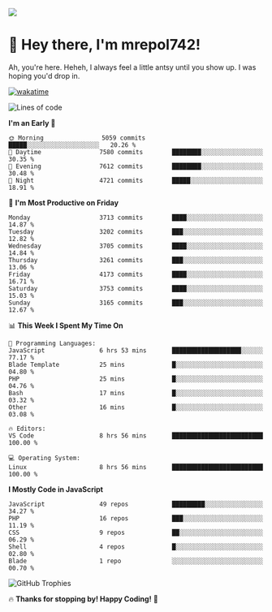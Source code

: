 ![](https://media.tenor.com/FUEC3dPyVhEAAAAM/welcome-back-minions.gif)

# 👋 Hey there, I'm mrepol742!
Ah, you're here. Heheh, 
I always feel a little antsy until you show up. I was hoping you'd drop in.

[![wakatime](https://wakatime.com/badge/user/8ad4afa2-1a56-40d1-a949-4663473915b6.svg)](https://wakatime.com/@mrepol742)

<!--START_SECTION:mrepol742-->
![Lines of code](https://img.shields.io/badge/From%20Hello%20World%20I%27ve%20Written-19.9%20million%20lines%20of%20code-blue)

**I'm an Early 🐤** 

```text
🌞 Morning                5059 commits        █████░░░░░░░░░░░░░░░░░░░░   20.26 % 
🌆 Daytime                7580 commits        ████████░░░░░░░░░░░░░░░░░   30.35 % 
🌃 Evening                7612 commits        ████████░░░░░░░░░░░░░░░░░   30.48 % 
🌙 Night                  4721 commits        █████░░░░░░░░░░░░░░░░░░░░   18.91 % 
```
📅 **I'm Most Productive on Friday** 

```text
Monday                   3713 commits        ████░░░░░░░░░░░░░░░░░░░░░   14.87 % 
Tuesday                  3202 commits        ███░░░░░░░░░░░░░░░░░░░░░░   12.82 % 
Wednesday                3705 commits        ████░░░░░░░░░░░░░░░░░░░░░   14.84 % 
Thursday                 3261 commits        ███░░░░░░░░░░░░░░░░░░░░░░   13.06 % 
Friday                   4173 commits        ████░░░░░░░░░░░░░░░░░░░░░   16.71 % 
Saturday                 3753 commits        ████░░░░░░░░░░░░░░░░░░░░░   15.03 % 
Sunday                   3165 commits        ███░░░░░░░░░░░░░░░░░░░░░░   12.67 % 
```


📊 **This Week I Spent My Time On** 

```text
💬 Programming Languages: 
JavaScript               6 hrs 53 mins       ███████████████████░░░░░░   77.17 % 
Blade Template           25 mins             █░░░░░░░░░░░░░░░░░░░░░░░░   04.80 % 
PHP                      25 mins             █░░░░░░░░░░░░░░░░░░░░░░░░   04.76 % 
Bash                     17 mins             █░░░░░░░░░░░░░░░░░░░░░░░░   03.32 % 
Other                    16 mins             █░░░░░░░░░░░░░░░░░░░░░░░░   03.08 % 

🔥 Editors: 
VS Code                  8 hrs 56 mins       █████████████████████████   100.00 % 

💻 Operating System: 
Linux                    8 hrs 56 mins       █████████████████████████   100.00 % 
```

**I Mostly Code in JavaScript** 

```text
JavaScript               49 repos            █████████░░░░░░░░░░░░░░░░   34.27 % 
PHP                      16 repos            ███░░░░░░░░░░░░░░░░░░░░░░   11.19 % 
CSS                      9 repos             ██░░░░░░░░░░░░░░░░░░░░░░░   06.29 % 
Shell                    4 repos             █░░░░░░░░░░░░░░░░░░░░░░░░   02.80 % 
Blade                    1 repo              ░░░░░░░░░░░░░░░░░░░░░░░░░   00.70 % 
```




<!--END_SECTION:mrepol742-->

![GitHub Trophies](https://github-profile-trophy.vercel.app/?username=mrepol742&theme=dracula)

🔥 **Thanks for stopping by! Happy Coding!** 🚀
